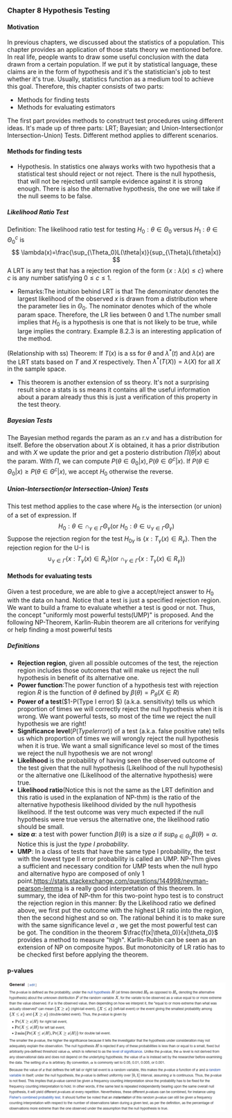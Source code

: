### Chapter 8 Hypothesis Testing
#### Motivation
In previous chapters, we discussed about the statistics of a population. This chapter provides an application of those stats theory we mentioned before. In real life, people wants to draw some useful conclusion with the data drawn from a certain population. If we put it by statistical language, these claims are in the form of hypothesis and it's the statistician's job to test  whether it's true. Usually, statistics function as a medium tool to achieve this goal. Therefore, this chapter consists of two parts:
- Methods for finding tests 
- Methods for evaluating estimators

The first part provides methods to construct test procedures using different ideas. It's made up of three parts: LRT; Bayesian; and Union-Intersection(or Intersection-Union) Tests. Different method applies to different scenarios.
#### Methods for finding tests
- Hypothesis. In statistics one always works with two hypothesis that a statistical test should reject or not reject. There is the null hypothesis, that will not be rejected until sample evidence against it is strong enough. There is also the alternative hypothesis, the one we will take if the null seems to be false.
##### Likelihood Ratio Test
Definition: The likelihood ratio test  for testing $H_0:\theta\in \Theta_0$ versus $H_1:\theta\in \Theta_0^c$ is 
$$
\lambda(x)=\frac{\sup_{\Theta_0}L(\theta|x)}{sup_{\Theta}L(\theta|x)}
$$
A LRT is any test that has a rejection region of the form $\{x:\lambda(x)\leq c\}$ where $c$ is any number satisfying $0\leq c\leq 1$.
- Remarks:The intuition behind LRT is that The denominator denotes the largest likelihood of the observed $x$ is drawn from a distribution where the parameter lies in $\Theta_0$. The nominator denotes which of the whole param space. Therefore, the LR lies between 0 and 1.The number small implies that $H_0$ is a hypothesis is one that is not likely to be true, while large implies the contrary.
Example 8.2.3 is an interesting application of the method.

 (Relationship with ss)
 Theorem: If $T(x)$ is a ss for $\theta$ and $\lambda^*(t)$ and $\lambda(x)$ are the LRT stats based on $T$ and $X$ respectively. Then $\lambda^*(T(X))=\lambda(X)$ for all $X$ in the sample space.
 - This theorem is another extension of ss theory. It's not a surprising result since a stats is ss means it contains all the useful information about a param already thus this is just a verification of this property in the test theory.
##### Bayesian Tests
The Bayesian method regards the param as an r.v and has a distribution for itself. Before the observation about $X$ is obtained, it has a prior distribution and with $X$ we update the prior and get a posterio distribution $\Pi(\theta|x)$ about the param. With $\Pi$, we can compute $P(\theta\in \Theta_0|x),P(\theta\in \Theta^c|x)$. If $P(\theta\in \Theta_0|x)\geq P(\theta\in \Theta^c|x)$, we accept $H_0$ otherwise the reverse.
##### Union-Intersection(or Intersection-Union) Tests
This test method applies to the case where $H_0$ is the intersection (or union) of a set of expression. If 
$$
H_0:\theta\in \displaystyle\cap_{\gamma\in\Gamma}\Theta_{\gamma}(\text{or }H_0:\theta\in \displaystyle\cup_{\gamma\in\Gamma}\Theta_{\gamma})
$$
Suppose the rejection region for the test $H_{0\gamma}$ is $\{x:T_{\gamma}(x)\in R_{\gamma}\}$. Then the rejection region for the U-I is 
$$
\cup_{\gamma\in\Gamma}\{x:T_{\gamma}(x)\in R_{\gamma}\}(\text{or }\cap_{\gamma\in\Gamma}\{x:T_{\gamma}(x)\in R_{\gamma}\})
$$
#### Methods for evaluating tests
Given a test procedure, we are able to give a accept/reject answer to $H_0$ with the data on hand. Notice that a test is just a specified rejection region. We want to build a frame to evaluate whether a test is good or not. Thus, the concept "uniformly most powerful tests(UMP)" is proposed. And the following NP-Theorem, Karlin-Rubin theorem are all criterions for verifying or help finding a most powerful tests
##### Definitions
- **Rejection region**, given all possible outcomes of the test, the rejection region includes those outcomes that will make us reject the null hypothesis in benefit of its alternative one.
- **Power function**:The power function of a hypothesis test with rejection region $R$ is the function of $\theta$ defined by $\beta(\theta)=P_{\theta}(X\in R)$
- **Power of a test**($1-P(Type I error) $) (a.k.a. sensitivity) tells us which proportion of times we will correctly reject the null hypothesis when it is wrong. We want powerful tests, so most of the time we reject the null hypothesis we are right!
- **Significance level**($P(Type Ierror)$) of a test (a.k.a. false positive rate) tells us which proportion of times we will wrongly reject the null hypothesis when it is true. We want a small significance level so most of the times we reject the null hypothesis we are not wrong!
- **Likelihood** is the probability of having seen the observed outcome of the test given that the null hypothesis (Likelihood of the null hypothesis) or the alternative one (Likelihood of the alternative hypothesis) were true.
- **Likelihood ratio**(Notice this is not the same as the LRT definition and this ratio is used in the explanation of NP-thm) is the ratio of the alternative hypothesis likelihood divided by the null hypothesis likelihood. If the test outcome was very much expected if the null hypothesis were true versus the alternative one, the likelihood ratio should be small.
- **size $\alpha$**: a test with power function $\beta(\theta)$ is a size $\alpha$ if $sup_{\theta\in \Theta_0}\beta(\theta)=\alpha$. Notice this is just the *type I probability*.
- **UMP**: In a class of tests that have the same type I probability, the test with the lowest type II error probability is called an UMP.
NP-Thm gives a sufficient and necessary condition for UMP tests when the null hypo and alternative hypo are composed of only 1 point.https://stats.stackexchange.com/questions/144998/neyman-pearson-lemma is a really good interpretation of this theorem. In summary, the idea of NP-thm for this two-point hypo test is to construct the rejection region in this manner: By the Likelihood ratio we defined above, we first put the outcome with the highest LR ratio into the region, then the second highest and so on. The rational behind it is to make sure with the same significance level $\alpha$ , we get the most powerful test can be got. The condition in  the theorem $\frac{f(x|\theta_0)}{x|\theta_0}$ provides a method to  measure "high".
Karlin-Rubin can be seen as an extension of NP on composite hypos. But monotonicity of LR ratio has to be checked first before applying the theorem.
#### p-values
![](2019-12-23-16-30-00.png)